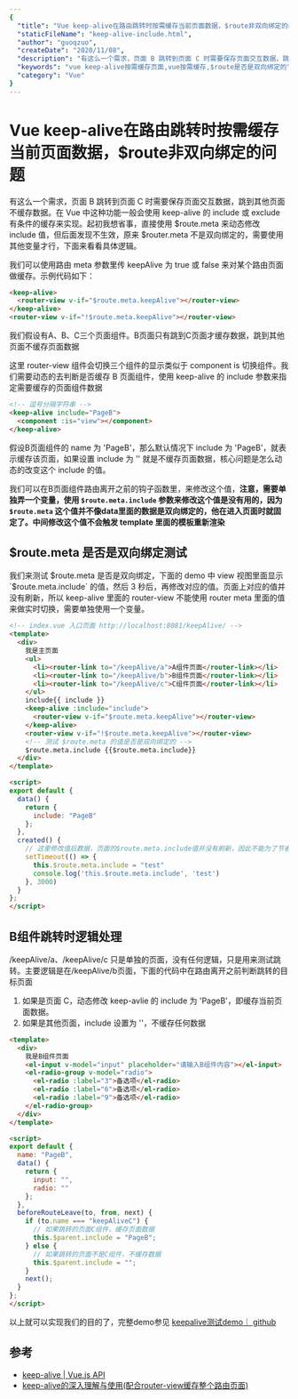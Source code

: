 ```yaml
---
{
  "title": "Vue keep-alive在路由跳转时按需缓存当前页面数据，$route非双向绑定的问题",
  "staticFileName": "keep-alive-include.html",
  "author": "guoqzuo",
  "createDate": "2020/11/08",
  "description": "有这么一个需求，页面 B 跳转到页面 C 时需要保存页面交互数据，跳到其他页面不缓存数据。在 Vue 中这种功能一般会使用 keep-alive 的 include 或 exclude 有条件的缓存来实现。起初我想省事，直接使用 $route.meta 来动态修改 include 值，但后面发现不生效，原来 $router.meta 不是双向绑定的，需要使用其他变量才行，下面来看看具体逻辑。",
  "keywords": "vue keep-alive按需缓存页面,vue按需缓存,$route是否是双向绑定的",
  "category": "Vue"
}
---
```

# Vue keep-alive在路由跳转时按需缓存当前页面数据，$route非双向绑定的问题

有这么一个需求，页面 B 跳转到页面 C 时需要保存页面交互数据，跳到其他页面不缓存数据。在 Vue 中这种功能一般会使用 keep-alive 的 include 或 exclude 有条件的缓存来实现。起初我想省事，直接使用 $route.meta 来动态修改 include 值，但后面发现不生效，原来 $router.meta 不是双向绑定的，需要使用其他变量才行，下面来看看具体逻辑。 

我们可以使用路由 meta 参数里传 keepAlive 为 true 或 false 来对某个路由页面做缓存。示例代码如下：

```html
<keep-alive>
  <router-view v-if="$route.meta.keepAlive"></router-view>
</keep-alive>
<router-view v-if="!$route.meta.keepAlive"></router-view>
```

我们假设有A、B、C三个页面组件。B页面只有跳到C页面才缓存数据，跳到其他页面不缓存页面数据

这里 router-view 组件会切换三个组件的显示类似于 component is 切换组件。我们需要动态的去判断是否缓存 B 页面组件，使用 keep-alive 的 include 参数来指定需要缓存的页面组件数据

```html
<!-- 逗号分隔字符串 -->
<keep-alive include="PageB">
  <component :is="view"></component>
</keep-alive>
```

假设B页面组件的 name 为 'PageB'，那么默认情况下 include 为 'PageB'，就表示缓存该页面，如果设置 include 为 '' 就是不缓存页面数据，核心问题是怎么动态的改变这个 include 的值。

我们可以在B页面组件路由离开之前的钩子函数里，来修改这个值，**注意，需要单独弄一个变量，使用 `$route.meta.include` 参数来修改这个值是没有用的，因为 `$route.meta` 这个值并不像data里面的数据是双向绑定的，他在进入页面时就固定了。中间修改这个值不会触发 template 里面的模板重新渲染**

## $route.meta 是否是双向绑定测试
我们来测试 $route.meta 是否是双向绑定，下面的 demo 中 view 视图里面显示 `$route.meta.include` 的值，然后 3 秒后，再修改对应的值。页面上对应的值并没有刷新，所以 keep-alive 里面的 router-view 不能使用 router meta 里面的值来做实时切换，需要单独使用一个变量。
```html
<!-- index.vue 入口页面 http://localhost:8081/keepAlive/ -->
<template>
  <div>
    我是主页面
    <ul>
      <li><router-link to="/keepAlive/a">A组件页面</router-link></li>
      <li><router-link to="/keepAlive/b">B组件页面</router-link></li>
      <li><router-link to="/keepAlive/c">C组件页面</router-link></li>
    </ul>
    include{{ include }}
    <keep-alive :include="include">
      <router-view v-if="$route.meta.keepAlive"></router-view>
    </keep-alive>
    <router-view v-if="!$route.meta.keepAlive"></router-view>
    <!-- 测试 $route.meta 的值是否是双向绑定的 -->
    $route.meta.include {{$route.meta.include}}
  </div>
</template>

<script>
export default {
  data() {
    return {
      include: "PageB"
    };
  },
  created() {
    // 这里修改值后数据，页面的$route.meta.include值并没有刷新，因此不能为了节省变量使用$route.meta来做include的控制
    setTimeout(() => {
      this.$route.meta.include = "test"
      console.log('this.$route.meta.include', 'test')
    }, 3000)
  }
};
</script>
```

## B组件跳转时逻辑处理
/keepAlive/a、/keepAlive/c 只是单独的页面，没有任何逻辑，只是用来测试跳转。主要逻辑是在/keepAlive/b页面，下面的代码中在路由离开之前判断跳转的目标页面
1. 如果是页面 C，动态修改 keep-avlie 的 include 为 'PageB'，即缓存当前页面数据。
2. 如果是其他页面，include 设置为 ''，不缓存任何数据

```html
<template>
  <div>
    我是B组件页面
    <el-input v-model="input" placeholder="请输入B组件内容"></el-input>
    <el-radio-group v-model="radio">
      <el-radio :label="3">备选项</el-radio>
      <el-radio :label="6">备选项</el-radio>
      <el-radio :label="9">备选项</el-radio>
    </el-radio-group>
  </div>
</template>

<script>
export default {
  name: "PageB",
  data() {
    return {
      input: "",
      radio: ""
    };
  },
  beforeRouteLeave(to, from, next) {
    if (to.name === "keepAliveC") {
      // 如果跳转的页面C组件，缓存页面数据
      this.$parent.include = "PageB";
    } else {
      // 如果跳转的页面不是C组件，不缓存数据
      this.$parent.include = "";
    }
    next();
  }
};
</script>
```

以上就可以实现我们的目的了，完整demo参见 [keepalive测试demo｜ github](https://github.com/dev-zuo/fedemo/tree/master/src/vuecli-demo/src/views/keepAlive)


## 参考
- [keep-alive | Vue.js API](https://cn.vuejs.org/v2/api/#keep-alive)
- [keep-alive的深入理解与使用(配合router-view缓存整个路由页面)](https://blog.csdn.net/agonie201218/article/details/82151457)